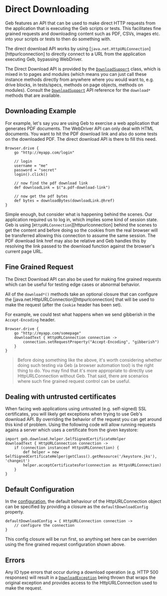 # Direct Downloading

Geb features an API that can be used to make direct HTTP requests from the application that is executing the Geb scripts or tests. This facilitates fine grained requests and downloading content such as PDF, CSVs, images etc. into your scripts or tests to then do something with. 

The direct download API works by using [`java.net.HttpURLConnection`][httpurlconnection] to directly connect to a URL from the application executing Geb, bypassing WebDriver.

The Direct Download API is provided by the [`DownloadSupport`](api/geb/download/DownloadSupport.html) class, which is mixed in to pages and modules (which means you can just call these instance methods directly from anywhere where you would want to, e.g. drive blocks, in tests/specs, methods on page objects, methods on modules). Consult the [`DownloadSupport`](api/geb/download/DownloadSupport.html) API reference for the `download*` methods that are available.
 
## Downloading Example

For example, let's say you are using Geb to exercise a web application that generates PDF documents. The WebDriver API can only deal with HTML documents. You want to hit the PDF download link and also do some tests on the downloaded PDF. The direct download API is there to fill this need.

    Browser.drive {
        go "http://myapp.com/login"
        
        // login
        username = "me"
        password = "secret"
        login().click()
        
        // now find the pdf download link
        def downloadLink = $("a.pdf-download-link")
        
        // now get the pdf bytes
        def bytes = downloadBytes(downloadLink.@href)
    }

Simple enough, but consider what is happening behind the scenes. Our application required us to log in, which implies some kind of session state. Geb is using [`HttpURLConnection`][httpurlconnection] behind the scenes to get the content and before doing so the cookies from the real browser will be transferred allowing this connection to assume the same session. The PDF download link href may also be relative and Geb handles this by resolving the link passed to the download function against the browser's current page URL.

## Fine Grained Request

The Direct Download API can also be used for making fine grained requests which can be useful for testing edge cases or abnormal behavior.

All of the `download*()` methods take an optional closure that can configure the [java.net.HttpURLConnection][httpurlconnection] that will be used to make the request (after the `Cookie` header has been set).

For example, we could test what happens when we send gibberish in the `Accept-Encoding` header. 

    Browser.drive {
        go "http://myapp.com/somepage"
        downloadText { HttpURLConnection connection ->
            connection.setRequestProperty("Accept-Encoding", "gibberish")
        }
    }

> Before doing something like the above, it's worth considering whether doing such testing via Geb (a browser automation tool) is the right thing to do. You may find that it's more appropriate to directly use HttpURLConnection without Geb. That said, there are scenarios where such fine grained request control can be useful.

## Dealing with untrusted certificates
When facing web applications using untrusted (e.g. self-signed) SSL certificates, you will likely get exceptions when trying to use Geb's download API. By overriding the behavior of the request you can get around this kind of problem. Using the following code will allow running requests agains a server which uses a certificate from the given keystore:

    import geb.download.helper.SelfSignedCertificateHelper
    downloadText { HttpURLConnection connection ->
        if (connection instanceof HttpsURLConnection) {
            def helper = new SelfSignedCertificateHelper(getClass().getResource('/keystore.jks'), 'changeit')
            helper.acceptCertificatesFor(connection as HttpsURLConnection)
        }
    }


## Default Configuration

In the [configuration](configuration.html), the default behaviour of the HttpURLConnection object can be specified by providing a closure as the `defaultDownloadConfig` property.

    defaultDownloadConfig = { HttpURLConnection connection ->
        // configure the connection
    }

This config closure will be run first, so anything set here can be overriden using the fine grained request configuration shown above.

## Errors

Any IO type errors that occur during a download operation (e.g. HTTP 500 responses) will result in a [`DownloadException`](api/geb/download/DownloadException.html) being thrown that wraps the original exception and provides access to the HttpURLConnection used to make the request.
